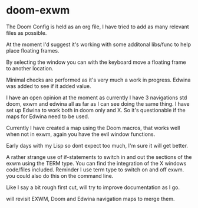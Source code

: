# doom-exwm


The Doom Config is held as an org file, I have tried to add as many relevant files as possible.

At the moment I'd suggest it's working with some additonal libs/func to help place floating frames.

By selecting the window you can with the keyboard move a floating frame to another location. 

Minimal checks are performed as it's very much a work in progress.  Edwina was added to see if it added value.

I have an open opinion at the moment as currently I have 3 navigations std doom, exwm and edwina all as far as I can see doing
the same thing.   I have set up Edwina to work both in doom only and X.  So it's questionable if the maps for Edwina need to be used.

Currently I have created a map using the Doom macros, that works well when not in exwm, again you have the evil window functions.

Early days with my Lisp so dont expect too much, I'm sure it will get better.

A rather strange use of if-statements to switch in and out the sections of the exwm using the TERM type.  You can find the integration of the 
X windows code/files included.  Reminder I use term type to switch on and off exwm.  you could also do this on the command line.

Like I say a bit rough first cut, will try to improve documentation as I go.

will revisit EXWM, Doom and Edwina navigation maps to merge them.
